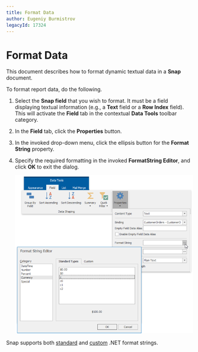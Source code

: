 ```yaml
---
title: Format Data
author: Eugeniy Burmistrov
legacyId: 17324
---
```

# Format Data
This document describes how to format dynamic textual data in a **Snap** document.

To format report data, do the following.
1. Select the **Snap field** that you wish to format. It must be a field displaying textual information (e.g., a **Text** field or a **Row Index** field). This will activate the **Field** tab in the contextual **Data Tools** toolbar category.
2. In the **Field** tab, click the **Properties** button.
3. In the invoked drop-down menu, click the ellipsis button for the **Format String** property.
4. Specify the required  formatting in the invoked **FormatString Editor**, and click **OK** to exit the dialog.
	
	![Snap-Format-String](../../../images/img18500.png)

Snap supports both [standard](http://msdn.microsoft.com/en-us/library/ee372286.aspx) and [custom](http://msdn.microsoft.com/en-us/library/ee372287.aspx) .NET format strings.